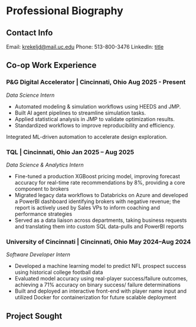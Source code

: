 # Professional Biography 

## Contact Info
Email: krekeljd@mail.uc.edu
Phone: 513-800-3476
LinkedIn: [title](https://www.linkedin.com/in/jaredkrekeler/)

## Co-op Work Experience
### P&G Digital Accelerator | Cincinnati, Ohio Aug 2025 - Present
*Data Science Intern*
- Automated modeling & simulation workflows using HEEDS and JMP.
- Built AI agent pipelines to streamline simulation tasks.
- Applied statistical analysis in JMP to validate optimization results.
- Standardized workflows to improve reproducibility and efficiency.

Integrated ML-driven automation to accelerate design exploration.
### TQL | Cincinnati, Ohio Jan 2025 – Aug 2025
*Data Science & Analytics Intern*
- Fine-tuned a production XGBoost pricing model, improving forecast accuracy for real-time rate recommendations by
8%, providing a core component to brokers
- Migrated legacy data workflows to Databricks on Azure and developed a PowerBI dashboard identifying brokers with
negative revenue; the report is actively used by Sales VPs to inform coaching and performance strategies
- Served as a data liaison across departments, taking business requests and translating them into custom SQL data-pulls
and PowerBI reports

### University of Cincinnati | Cincinnati, Ohio May 2024–Aug 2024
*Software Developer Intern*
- Developed a machine learning model to predict NFL prospect success using historical college football data
- Evaluated model accuracy using real-player success/failure outcomes, achieving a 71% accuracy on binary success/
failure determinations
- Built and deployed an interactive front-end with player name input and utilized Docker for containerization for future
scalable deployment
## Project Sought
